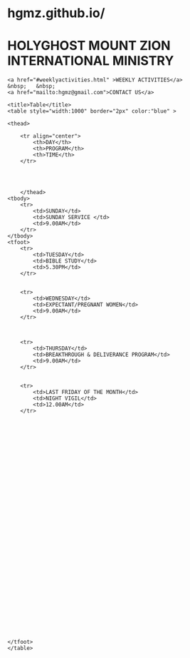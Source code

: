 # hgmz.github.io/

<!DOCTYPE html>
<html lang="en">
<head>
    <meta charset="UTF-8">
    <meta http-equiv="X-UA-Compatible" content="IE=edge">
    <meta name="viewport" content="width=device-width, initial-scale=1.0">
    <title>HGMZ</title>
</head>
<body>
    <h1>HOLYGHOST MOUNT ZION INTERNATIONAL MINISTRY</h1>
    

<div id="flex" class="left">



    <a href="#weeklyactivities.html" >WEEKLY ACTIVITIES</a>
    &nbsp;   &nbsp;
    <a href="mailto:hgmz@gmail.com">CONTACT US</a>


</div>

<div id="weeklyactivities.html">

    <title>Table</title>
    <table style="width:1000" border="2px" color:"blue" >
  
    <thead>
        
        <tr align="center">
            <th>DAY</th>
            <th>PROGRAM</th>
            <th>TIME</th>
        </tr>



        
        </thead>
    <tbody>
        <tr>
            <td>SUNDAY</td>
            <td>SUNDAY SERVICE </td>
            <td>9.00AM</td>
        </tr>
    </tbody>
    <tfoot>
        <tr>
            <td>TUESDAY</td>
            <td>BIBLE STUDY</td>
            <td>5.30PM</td>
        </tr>


        <tr>
            <td>WEDNESDAY</td>
            <td>EXPECTANT/PREGNANT WOMEN</td>
            <td>9.00AM</td>
        </tr>



        <tr>
            <td>THURSDAY</td>
            <td>BREAKTHROUGH & DELIVERANCE PROGRAM</td>
            <td>9.00AM</td>
        </tr>


        <tr>
            <td>LAST FRIDAY OF THE MONTH</td>
            <td>NIGHT VIGIL</td>
            <td>12.00AM</td>
        </tr>




































    </tfoot>
    </table>
    
    

</div>


</body>
</html>
